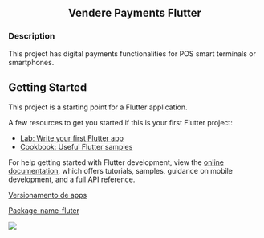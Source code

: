<h2 align='center'> Vendere Payments Flutter </h2>

<h3>Description</h3>
This project has digital payments functionalities for POS smart terminals or smartphones.

## Getting Started

This project is a starting point for a Flutter application.

A few resources to get you started if this is your first Flutter project:

- [Lab: Write your first Flutter app](https://docs.flutter.dev/get-started/codelab)
- [Cookbook: Useful Flutter samples](https://docs.flutter.dev/cookbook)

For help getting started with Flutter development, view the
[online documentation](https://docs.flutter.dev/), which offers tutorials,
samples, guidance on mobile development, and a full API reference.

[Versionamento de apps](https://stackoverflow.com/questions/53570575/flutter-upgrade-the-version-code-for-play-store)

[Package-name-fluter](https://stackoverflow.com/questions/51534616/how-to-change-package-name-in-flutter)

<img src="https://lh3.googleusercontent.com/pw/ADCreHfa5ePQngBosf_DbxVbN3PKuuX0dNK0NYfenTOtAKxzmYMajY1ea0vWM1J-5y0KI_AJPMA65Eu4RiWDisr_-sQDCbbBMtxplPH3OusumxY4WBiFtZw7M_k2iwh71x6eW5Xzpz1mCXCzrh40UEPSDR5Jm1OcHOUeY6TUTYY22JvMVWyH6hqd2dy-bhoRf2HN9vy1IH8jQ3d9hiay10JJVj4SuBFLm6bixpMajYXp_Zl8x4yStfk_VFxop6Ah5hUq2tMW_i6lPZxteGIysW5HUhUzV2preQdYMRSDJbIAb6kwPqkuGYhzD_LNESwmQ7b6QX_XduNMzDaXaEENmBXkzkzBbvZs8pKrhiiwGkCyTrq1awHBEoIkIR2UXLo7XAcJuxN4Mgy-PW1FCAVMiODBxwny8-3NUbrudAW9uSXLssc4PfH-KzC18j_6zf6kH7y_6_aQq3-ucIUaKy_Nra9eku3cYFJkQRHwGxcd_O8-vojBdktkq5PsaaRzWBRVXPIYG3QJkAD_uwONyyz2VwJKzU4mCNUvFyD_fTzId304jCGakDu_jHBT6I2NG_uUc2NbfodV5tC5EOainKH6rjR3t-ZBEGv7U26U8l5lzeV-t4gB0AC_GhiP8LuzcG52c7vM7OdsVwSuZoiZaOb_Gmi-j9LeVtAwQ5llI1inO7-_6oqQGtQpIC-q7S15Y1o3ZZzvvRFv4P2A461Wbki2jYEje8TAlTQdhTHRCdSmWPiTPhDUF5Gcc-QHn71pqtFdFBmycyYigBz-FQk4bkuQ2EjNxnxoyKIsO3iqlZDd3Nt2ynFvRzxc-N7EuZq4vWnUUqWIRzLOjVSAOWrfpLEyC6xv6x0mCC5ZUISt8WpjD-cH4WUn8JVaDT_Ev3-PikOd4fUcx8bvTq2d1P6mXO1WWb3dTw=w1311-h931-s-no?authuser=0" />
